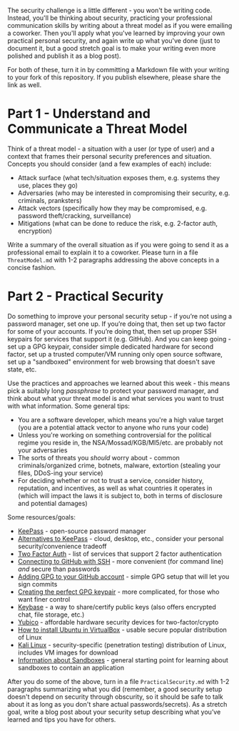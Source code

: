 The security challenge is a little different - you won't be writing code.
Instead, you'll be thinking about security, practicing your professional
communication skills by writing about a threat model as if you were emailing a
coworker. Then you'll apply what you've learned by improving your own practical
personal security, and again write up what you've done (just to document it, but
a good stretch goal is to make your writing even more polished and publish it as
a blog post).

For both of these, turn it in by committing a Markdown file with your writing to
your fork of this repository. If you publish elsewhere, please share the link as
well.


# Part 1 - Understand and Communicate a Threat Model

Think of a threat model - a situation with a user (or type of user) and a
context that frames their personal security preferences and situation. Concepts
you should consider (and a few examples of each) include:

- Attack surface (what tech/situation exposes them, e.g. systems they use, places they go)
- Adversaries (who may be interested in compromising their security, e.g. criminals, pranksters)
- Attack vectors (specifically how they may be compromised, e.g. password theft/cracking, surveillance)
- Mitigations (what can be done to reduce the risk, e.g. 2-factor auth, encryption)

Write a summary of the overall situation as if you were going to send it as a
professional email to explain it to a coworker. Please turn in a file
`ThreatModel.md` with 1-2 paragraphs addressing the above concepts in a concise
fashion.


# Part 2 - Practical Security

Do something to improve your personal security setup - if you’re not using a
password manager, set one up. If you’re doing that, then set up two factor for
some of your accounts. If you’re doing that, then set up proper SSH keypairs for
services that support it (e.g. GitHub). And you can keep going - set up a GPG
keypair, consider simple dedicated hardware for second factor, set up a trusted
computer/VM running only open source software, set up a "sandboxed" environment
for web browsing that doesn't save state, etc.

Use the practices and approaches we learned about this week - this means pick
a suitably long *passphrase* to protect your password manager, and think about
what your threat model is and what services you want to trust with what
information. Some general tips:

- You are a software developer, which means you're a high value target (you are
a potential attack vector to anyone who runs your code)
- Unless you're working on something controversial for the political regime you
reside in, the NSA/Mossad/KGB/MI5/etc. are probably not your adversaries
- The sorts of threats you *should* worry about - common criminals/organized
crime, botnets, malware, extortion (stealing your files, DDoS-ing your service)
- For deciding whether or not to trust a service, consider history, reputation,
and incentives, as well as what countries it operates in (which will impact the
laws it is subject to, both in terms of disclosure and potential damages)

Some resources/goals:
- [KeePass](https://en.wikipedia.org/wiki/KeePass) - open-source password manager
- [Alternatives to KeePass](https://alternativeto.net/software/keepass/) - cloud, desktop, etc., consider your personal security/convenience tradeoff
- [Two Factor Auth](https://twofactorauth.org/) - list of services that support 2 factor authentication
- [Connecting to GitHub with SSH](https://help.github.com/articles/connecting-to-github-with-ssh/) - more convenient (for command line) *and* secure than passwords
- [Adding GPG to your GitHub account](https://help.github.com/articles/generating-a-new-gpg-key/) - simple GPG setup that will let you sign commits
- [Creating the perfect GPG keypair](https://alexcabal.com/creating-the-perfect-gpg-keypair/) - more complicated, for those who want finer control
- [Keybase](https://keybase.io/) - a way to share/certify public keys (also offers encrypted chat, file storage, etc.)
- [Yubico](https://www.yubico.com/) - affordable hardware security devices for two-factor/crypto
- [How to install Ubuntu in VirtualBox](https://linus.nci.nih.gov/bdge/installUbuntu.html) - usable secure popular distribution of Linux
- [Kali Linux](https://www.kali.org/) - security-specific (penetration testing) distribution of Linux, includes VM images for download
- [Information about Sandboxes](https://en.wikipedia.org/wiki/Sandbox_(computer_security)) - general starting point for learning about sandboxes to contain an application

After you do some of the above, turn in a file `PracticalSecurity.md` with 1-2
paragraphs summarizing what you did (remember, a good security setup doesn't
depend on security through obscurity, so it should be safe to talk about it as
long as you don't share actual passwords/secrets). As a stretch goal, write a
blog post about your security setup describing what you’ve learned and tips you
have for others.

